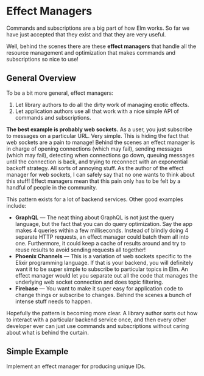 # Effect Managers

Commands and subscriptions are a big part of how Elm works. So far we have just accepted that they exist and that they are very useful.

Well, behind the scenes there are these **effect managers** that handle all the resource management and optimization that makes commands and subscriptions so nice to use!

## General Overview

To be a bit more general, effect managers:

  1. Let library authors to do all the dirty work of managing exotic effects.
  2. Let application authors use all that work with a nice simple API of commands and subscriptions.

**The best example is probably web sockets.** As a user, you just subscribe to messages on a particular URL. Very simple. This is hiding the fact that web sockets are a pain to manage! Behind the scenes an effect manager is in charge of opening connections (which may fail), sending messages (which may fail), detecting when connections go down, queuing messages until the connection is back, and trying to reconnect with an exponential backoff strategy. All sorts of annoying stuff. As the author of the effect manager for web sockets, I can safely say that no one wants to think about this stuff! Effect managers mean that this pain only has to be felt by a handful of people in the community.

This pattern exists for a lot of backend services. Other good examples include:

  - **GraphQL** &mdash; The neat thing about GraphQL is not just the query language, but the fact that you can do query optimization. Say the app makes 4 queries within a few milliseconds. Instead of blindly doing 4 separate HTTP requests, an effect manager could batch them all into one. Furthermore, it could keep a cache of results around and try to reuse results to avoid sending requests all together!
  - **Phoenix Channels** &mdash; This is a variation of web sockets specific to the Elixir programming language. If that is your backend, you will definitely want it to be super simple to subscribe to particular topics in Elm. An effect manager would let you separate out all the code that manages the underlying web socket connection and does topic filtering.
  - **Firebase** &mdash; You want to make it super easy for application code to change things or subscribe to changes. Behind the scenes a bunch of intense stuff needs to happen.

Hopefully the pattern is becoming more clear. A library author sorts out how to interact with a particular backend service once, and then every other developer ever can just use commands and subscriptions without caring about what is behind the curtain.

## Simple Example

Implement an effect manager for producing unique IDs.